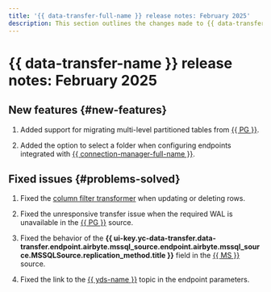 ```yaml
---
title: '{{ data-transfer-full-name }} release notes: February 2025'
description: This section outlines the changes made to {{ data-transfer-name }} in February 2025.
---
```


# {{ data-transfer-name }} release notes: February 2025

## New features {#new-features}

1. Added support for migrating multi-level partitioned tables from [{{ PG }}](../operations/endpoint/source/postgresql.md).

1. Added the option to select a folder when configuring endpoints integrated with [{{ connection-manager-full-name }}](../../metadata-hub/concepts/connection-manager.md).


## Fixed issues {#problems-solved}

1. Fixed the [column filter transformer](../concepts/data-transformation.md#columns-filter) when updating or deleting rows.

1. Fixed the unresponsive transfer issue when the required WAL is unavailable in the [{{ PG }}](../operations/endpoint/source/postgresql.md) source.


1. Fixed the behavior of the **{{ ui-key.yc-data-transfer.data-transfer.endpoint.airbyte.mssql_source.endpoint.airbyte.mssql_source.MSSQLSource.replication_method.title }}** field in the [{{ MS }}](../operations/endpoint/source/mssql.md) source.

1. Fixed the link to the [{{ yds-name }}](../operations/endpoint/source/data-streams.md) topic in the endpoint parameters.
